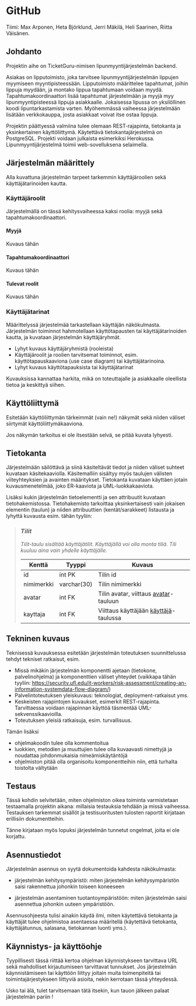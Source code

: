 # GitHub

Tiimi: Max Arponen, Heta Björklund, Jerri Mäkilä, Heli Saarinen, Riitta Väisänen.

## Johdanto

Projektin aihe on TicketGuru-nimisen lipunmyyntijärjestelmän backend.

Asiakas on lipputoimisto, joka tarvitsee lipunmyyntijärjestelmän lippujen myymiseen myyntipisteessään. Lipputoimisto määrittelee tapahtumat, joihin lippuja myydään, ja montako lippua tapahtumaan voidaan myydä. Tapahtumakoordinaattori lisää tapahtumat järjestelmään ja myyjä myy lipunmyyntipisteessä lippuja asiakkaalle. Jokaisessa lipussa on yksilöllinen koodi lipuntarkastamista varten. Myöhemmässä vaiheessa järjestelmään lisätään verkkokauppa, josta asiakkaat voivat itse ostaa lippuja.

Projektin päättyessä valmiina tulee olemaan REST-rajapinta, tietokanta ja yksinkertainen käyttöliittymä. Käytettävä tietokantajärjestelmä on PostgreSQL. Projekti voidaan julkaista esimerkiksi Herokussa. Lipunmyyntijärjestelmä toimii web-sovelluksena selaimella.

## Järjestelmän määrittely

Alla kuvattuna järjestelmän tarpeet tarkemmin käyttäjäroolien sekä käyttäjätarinoiden kautta.

### Käyttäjäroolit

Järjestelmällä on tässä kehitysvaiheessa kaksi roolia: myyjä sekä tapahtumakoordinaattori.

#### Myyjä

Kuvaus tähän

#### Tapahtumakoordinaattori

Kuvaus tähän

#### Tulevat roolit

Kuvaus tähän

### Käyttäjätarinat

Määrittelyssä järjestelmää tarkastellaan käyttäjän näkökulmasta. Järjestelmän
toiminnot hahmotellaan käyttötapausten tai käyttäjätarinoiden kautta, ja kuvataan järjestelmän
käyttäjäryhmät.

-   Lyhyt kuvaus käyttäjäryhmistä (rooleista)
-   Käyttäjäroolit ja roolien tarvitsemat toiminnot, esim. käyttötapauskaaviona
    (use case diagram) tai käyttäjätarinoina.
-   Lyhyt kuvaus käyttötapauksista tai käyttäjätarinat

Kuvauksissa kannattaa harkita, mikä on toteuttajalle ja asiakkaalle oleellista
tietoa ja keskittyä siihen.

## Käyttöliittymä

Esitetään käyttöliittymän tärkeimmät (vain ne!) näkymät sekä niiden väliset siirtymät käyttöliittymäkaaviona. 

Jos näkymän tarkoitus ei ole itsestään selvä, se pitää kuvata lyhyesti.

## Tietokanta

Järjestelmään säilöttävä ja siinä käsiteltävät tiedot ja niiden väliset suhteet
kuvataan käsitekaaviolla. Käsitemalliin sisältyy myös taulujen välisten viiteyhteyksien ja avainten
määritykset. Tietokanta kuvataan käyttäen jotain kuvausmenetelmää, joko ER-kaaviota ja UML-luokkakaaviota.

Lisäksi kukin järjestelmän tietoelementti ja sen attribuutit kuvataan
tietohakemistossa. Tietohakemisto tarkoittaa yksinkertaisesti vain jokaisen elementin (taulun) ja niiden
attribuuttien (kentät/sarakkeet) listausta ja lyhyttä kuvausta esim. tähän tyyliin:

> ### _Tilit_
> _Tilit-taulu sisältää käyttäjätilit. Käyttäjällä voi olla monta tiliä. Tili kuuluu aina vain yhdelle käyttäjälle._
>
> Kenttä | Tyyppi | Kuvaus
> ------ | ------ | ------
> id | int PK | Tilin id
> nimimerkki | varchar(30) |  Tilin nimimerkki
> avatar | int FK | Tilin avatar, viittaus [avatar](#Avatar)-tauluun
> kayttaja | int FK | Viittaus käyttäjään [käyttäjä](#Kayttaja)-taulussa

## Tekninen kuvaus

Teknisessä kuvauksessa esitetään järjestelmän toteutuksen suunnittelussa tehdyt tekniset
ratkaisut, esim.

-   Missä mikäkin järjestelmän komponentti ajetaan (tietokone, palvelinohjelma)
    ja komponenttien väliset yhteydet (vaikkapa tähän tyyliin:
    https://security.ufl.edu/it-workers/risk-assessment/creating-an-information-systemdata-flow-diagram/)
-   Palvelintoteutuksen yleiskuvaus: teknologiat, deployment-ratkaisut yms.
-   Keskeisten rajapintojen kuvaukset, esimerkit REST-rajapinta. Tarvittaessa voidaan rajapinnan käyttöä täsmentää
    UML-sekvenssikaavioilla.
-   Toteutuksen yleisiä ratkaisuja, esim. turvallisuus.

Tämän lisäksi

-   ohjelmakoodin tulee olla kommentoitua
-   luokkien, metodien ja muuttujien tulee olla kuvaavasti nimettyjä ja noudattaa
    johdonmukaisia nimeämiskäytäntöjä
-   ohjelmiston pitää olla organisoitu komponentteihin niin, että turhalta toistolta
    vältytään

## Testaus

Tässä kohdin selvitetään, miten ohjelmiston oikea toiminta varmistetaan
testaamalla projektin aikana: millaisia testauksia tehdään ja missä vaiheessa.
Testauksen tarkemmat sisällöt ja testisuoritusten tulosten raportit kirjataan
erillisiin dokumentteihin.

Tänne kirjataan myös lopuksi järjestelmän tunnetut ongelmat, joita ei ole korjattu.

## Asennustiedot

Järjestelmän asennus on syytä dokumentoida kahdesta näkökulmasta:

-   järjestelmän kehitysympäristö: miten järjestelmän kehitysympäristön saisi
    rakennettua johonkin toiseen koneeseen

-   järjestelmän asentaminen tuotantoympäristöön: miten järjestelmän saisi
    asennettua johonkin uuteen ympäristöön.

Asennusohjeesta tulisi ainakin käydä ilmi, miten käytettävä tietokanta ja
käyttäjät tulee ohjelmistoa asentaessa määritellä (käytettävä tietokanta,
käyttäjätunnus, salasana, tietokannan luonti yms.).

## Käynnistys- ja käyttöohje

Tyypillisesti tässä riittää kertoa ohjelman käynnistykseen tarvittava URL sekä
mahdolliset kirjautumiseen tarvittavat tunnukset. Jos järjestelmän
käynnistämiseen tai käyttöön liittyy joitain muita toimenpiteitä tai toimintajärjestykseen liittyviä asioita, nekin kerrotaan tässä yhteydessä.

Usko tai älä, tulet tarvitsemaan tätä itsekin, kun tauon jälkeen palaat
järjestelmän pariin !
